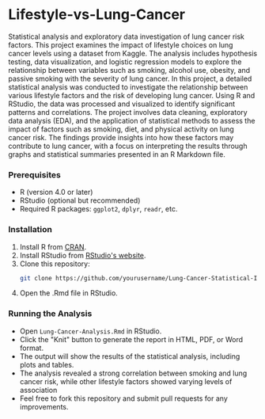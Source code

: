 # Lifestyle-vs-Lung-Cancer
Statistical analysis and exploratory data investigation of lung cancer risk factors. This project examines the impact of lifestyle choices on lung cancer levels using a dataset from Kaggle. The analysis includes hypothesis testing, data visualization, and logistic regression models to explore the relationship between variables such as smoking, alcohol use, obesity, and passive smoking with the severity of lung cancer.
In this project, a detailed statistical analysis was conducted to investigate the relationship between various lifestyle factors and the risk of developing lung cancer. Using R and RStudio, the data was processed and visualized to identify significant patterns and correlations. The project involves data cleaning, exploratory data analysis (EDA), and the application of statistical methods to assess the impact of factors such as smoking, diet, and physical activity on lung cancer risk. The findings provide insights into how these factors may contribute to lung cancer, with a focus on interpreting the results through graphs and statistical summaries presented in an R Markdown file.


### Prerequisites
- R (version 4.0 or later)
- RStudio (optional but recommended)
- Required R packages: `ggplot2`, `dplyr`, `readr`, etc.

### Installation
1. Install R from [CRAN](https://cran.r-project.org/).
2. Install RStudio from [RStudio's website](https://www.rstudio.com/products/rstudio/download/).
3. Clone this repository:
   ```bash
   git clone https://github.com/yourusername/Lung-Cancer-Statistical-Inquiry.git
4. Open the .Rmd file in RStudio.

### Running the Analysis
- Open `Lung-Cancer-Analysis.Rmd` in RStudio.
- Click the "Knit" button to generate the report in HTML, PDF, or Word format.
- The output will show the results of the statistical analysis, including plots and tables.
- The analysis revealed a strong correlation between smoking and lung cancer risk, while other lifestyle factors showed varying levels of association
- Feel free to fork this repository and submit pull requests for any improvements.
